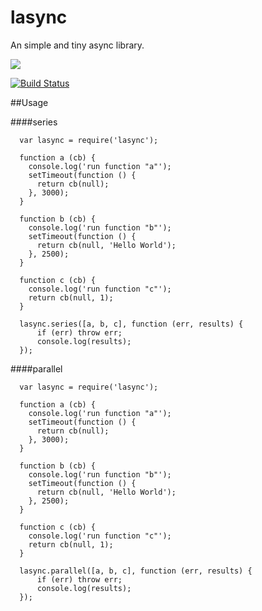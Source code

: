 # lasync

An simple and tiny async library.

<a href="https://nodei.co/npm/lasync/"><img src="https://nodei.co/npm/lasync.png"></a>

[![Build Status](https://travis-ci.org/joaquimserafim/lasync.png?branch=master)](https://travis-ci.org/joaquimserafim/lasync)

##Usage

####series

      var lasync = require('lasync');
    
      function a (cb) {
        console.log('run function "a"');
        setTimeout(function () {
          return cb(null);
        }, 3000);
      }
    
      function b (cb) {
        console.log('run function "b"');
        setTimeout(function () {
          return cb(null, 'Hello World');
        }, 2500);
      }
    
      function c (cb) {
        console.log('run function "c"');
        return cb(null, 1);
      }
      
      lasync.series([a, b, c], function (err, results) {
          if (err) throw err;
          console.log(results);
      });

####parallel

      var lasync = require('lasync');
    
      function a (cb) {
        console.log('run function "a"');
        setTimeout(function () {
          return cb(null);
        }, 3000);
      }
    
      function b (cb) {
        console.log('run function "b"');
        setTimeout(function () {
          return cb(null, 'Hello World');
        }, 2500);
      }
    
      function c (cb) {
        console.log('run function "c"');
        return cb(null, 1);
      }
      
      lasync.parallel([a, b, c], function (err, results) {
          if (err) throw err;
          console.log(results);
      });